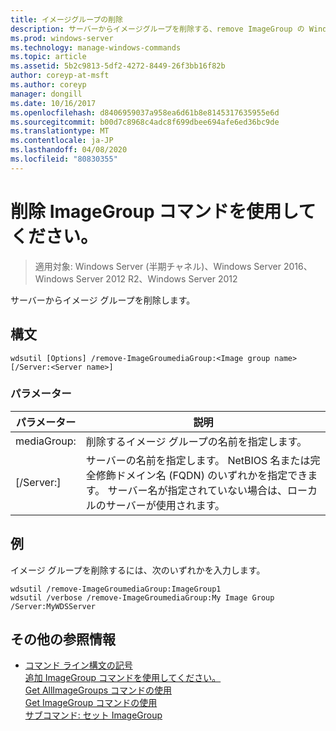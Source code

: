```yaml
---
title: イメージグループの削除
description: サーバーからイメージグループを削除する、remove ImageGroup の Windows コマンドに関するトピック。
ms.prod: windows-server
ms.technology: manage-windows-commands
ms.topic: article
ms.assetid: 5b2c9813-5df2-4272-8449-26f3bb16f82b
author: coreyp-at-msft
ms.author: coreyp
manager: dongill
ms.date: 10/16/2017
ms.openlocfilehash: d8406959037a958ea6d61b8e8145317635955e6d
ms.sourcegitcommit: b00d7c8968c4adc8f699dbee694afe6ed36bc9de
ms.translationtype: MT
ms.contentlocale: ja-JP
ms.lasthandoff: 04/08/2020
ms.locfileid: "80830355"
---
```

# <a name="using-the-remove-imagegroup-command"></a>削除 ImageGroup コマンドを使用してください。

>適用対象: Windows Server (半期チャネル)、Windows Server 2016、Windows Server 2012 R2、Windows Server 2012

サーバーからイメージ グループを削除します。

## <a name="syntax"></a>構文
```
wdsutil [Options] /remove-ImageGroumediaGroup:<Image group name> [/Server:<Server name>]
```
### <a name="parameters"></a>パラメーター
|パラメーター|説明|
|-------|--------|
mediaGroup:<Image group name>|削除するイメージ グループの名前を指定します。|
|[/Server:<Server name>]|サーバーの名前を指定します。 NetBIOS 名または完全修飾ドメイン名 (FQDN) のいずれかを指定できます。 サーバー名が指定されていない場合は、ローカルのサーバーが使用されます。|
## <a name="examples"></a><a name=BKMK_examples></a>例
イメージ グループを削除するには、次のいずれかを入力します。
```
wdsutil /remove-ImageGroumediaGroup:ImageGroup1
wdsutil /verbose /remove-ImageGroumediaGroup:My Image Group /Server:MyWDSServer 
```
## <a name="additional-references"></a>その他の参照情報
- [コマンド ライン構文の記号](command-line-syntax-key.md)  
[追加 ImageGroup コマンドを使用してください。](using-the-add-imagegroup-command.md)  
[Get AllImageGroups コマンドの使用](using-the-get-allimagegroups-command.md)  
[Get ImageGroup コマンドの使用](using-the-get-imagegroup-command.md)  
[サブコマンド: セット ImageGroup](subcommand-set-imagegroup.md)  

